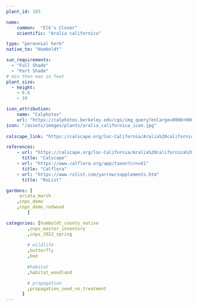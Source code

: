 ```yaml
---
plant_id: 183 

name: 
    common:  "Elk's Clover"   
    scientific: "Aralia californica" 

type: "perennial herb"
native_to: "Humboldt"

sun_requirements:
  - "Full Shade"
  - "Part Shade"
# min then max in feet
plant_size:
  - height: 
    - 6.6 
    - 10

icon_attribution: 
    name: "Calphotos"
    url: "https://calphotos.berkeley.edu/cgi/img_query?enlarge=0000+0000+1006+1153"
icon: "/assets/images/plants/aralia_californica_icon.jpg"
 
calscape_link: "https://calscape.org/loc-California/Aralia%20californica%20(Elk's%20Clover)"

references:
    - url: "https://calscape.org/loc-California/Aralia%20californica%20(Elk's%20Clover)"
      title: "Calscape"
    - url: "https://www.calflora.org/app/taxon?crn=61"
      title: "Calflora"
    - url: "https://www.rxlist.com/yarrow/supplements.htm"
      title: "RxList"

gardens: [
     arcata_marsh
    ,cnps_demo
    ,cnps_demo_redwood
        ]

categories: [humboldt_county_native
        ,cnps_master_inventory
        ,cnps_2022_spring
        
        # wildlife
        ,butterfly
        ,bee
    
        #habitat
        ,habitat_woodland

        # propagation 
        ,propagation_seed_no_treatment
      ]
---
```

